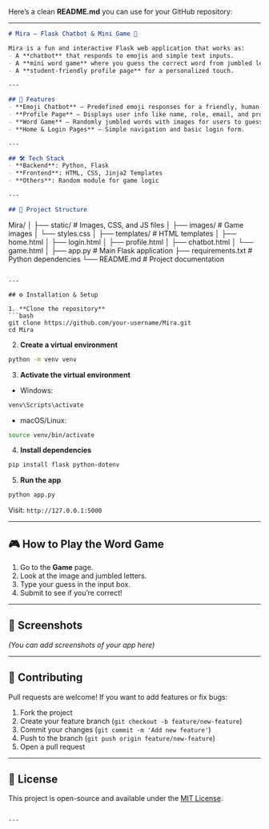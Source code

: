 Here’s a clean **README.md** you can use for your GitHub repository:

---

```markdown
# Mira – Flask Chatbot & Mini Game 🎯

Mira is a fun and interactive Flask web application that works as:
- A **chatbot** that responds to emojis and simple text inputs.
- A **mini word game** where you guess the correct word from jumbled letters and matching images.
- A **student-friendly profile page** for a personalized touch.

---

## 🚀 Features
- **Emoji Chatbot** – Predefined emoji responses for a friendly, human-like experience.
- **Profile Page** – Displays user info like name, role, email, and progress.
- **Word Game** – Randomly jumbled words with images for users to guess.
- **Home & Login Pages** – Simple navigation and basic login form.

---

## 🛠️ Tech Stack
- **Backend**: Python, Flask
- **Frontend**: HTML, CSS, Jinja2 Templates
- **Others**: Random module for game logic

---

## 📂 Project Structure
```

Mira/
│
├── static/                # Images, CSS, and JS files
│   ├── images/             # Game images
│   └── styles.css
│
├── templates/             # HTML templates
│   ├── home.html
│   ├── login.html
│   ├── profile.html
│   ├── chatbot.html
│   └── game.html
│
├── app.py                 # Main Flask application
├── requirements.txt       # Python dependencies
└── README.md              # Project documentation

````

---

## ⚙️ Installation & Setup

1. **Clone the repository**
```bash
git clone https://github.com/your-username/Mira.git
cd Mira
````

2. **Create a virtual environment**

```bash
python -m venv venv
```

3. **Activate the virtual environment**

* Windows:

```bash
venv\Scripts\activate
```

* macOS/Linux:

```bash
source venv/bin/activate
```

4. **Install dependencies**

```bash
pip install flask python-dotenv
```

5. **Run the app**

```bash
python app.py
```

Visit: `http://127.0.0.1:5000`

---

## 🎮 How to Play the Word Game

1. Go to the **Game** page.
2. Look at the image and jumbled letters.
3. Type your guess in the input box.
4. Submit to see if you’re correct!

---

## 📸 Screenshots

*(You can add screenshots of your app here)*

---

## 🤝 Contributing

Pull requests are welcome! If you want to add features or fix bugs:

1. Fork the project
2. Create your feature branch (`git checkout -b feature/new-feature`)
3. Commit your changes (`git commit -m 'Add new feature'`)
4. Push to the branch (`git push origin feature/new-feature`)
5. Open a pull request

---

## 📜 License

This project is open-source and available under the [MIT License](LICENSE).

```

---

